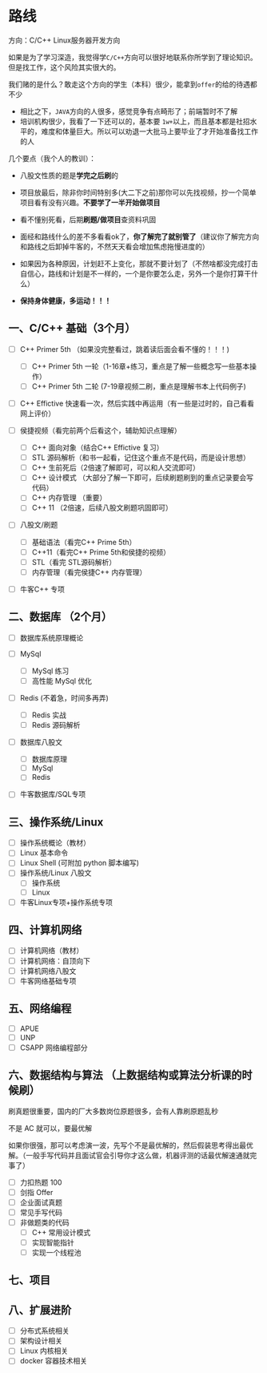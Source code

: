 # 路线

方向：C/C++ Linux服务器开发方向

如果是为了学习深造，我觉得学`C/C++`方向可以很好地联系你所学到了理论知识。但是找工作，这个风险其实很大的。

我们赌的是什么？敢走这个方向的学生（本科）很少，能拿到`offer`的给的待遇都不少

* 相比之下，`JAVA`方向的人很多，感觉竞争有点畸形了；前端暂时不了解
* 培训机构很少，我看了一下还可以的，基本要 `1w+`以上，而且基本都是社招水平的，难度和体量巨大。所以可以劝退一大批马上要毕业了才开始准备找工作的人



几个要点（我个人的教训）：

* 八股文性质的题是**学完之后刷**的

* 项目放最后，除非你时间特别多(大二下之前)那你可以先找视频，抄一个简单项目看有没有兴趣。**不要学了一半开始做项目**

* 看不懂别死看，后期**刷题/做项目**查资料巩固

* 面经和路线什么的差不多看看ok了，**你了解完了就别管了**（建议你了解完方向和路线之后卸掉牛客的，不然天天看会增加焦虑拖慢进度的）

* 如果因为各种原因，计划赶不上变化，那就不要计划了（不然啥都没完成打击自信心，路线和计划是不一样的，一个是你要怎么走，另外一个是你打算干什么）

* **保持身体健康，多运动！！！**

	

## 一、C/C++ 基础（3个月）

- [ ] C++ Primer 5th （如果没完整看过，跳着读后面会看不懂的！！！)

  - [ ] C++ Primer 5th 一轮（1-16章+练习，重点是了解一些概念写一些基本操作）
  - [ ] C++ Primer 5th 二轮  (7-19章视频二刷，重点是理解书本上代码例子)

- [ ] C++ Effictive 快速看一次，然后实践中再运用（有一些是过时的，自己看看网上评价）

- [ ] 侯捷视频（看完前两个后看这个，辅助知识点理解）

  - [ ] C++ 面向对象（结合C++ Effictive 复习）
  - [ ] STL 源码解析（和书一起看，记住这个重点不是代码，而是设计思想）
  - [ ] C++ 生前死后（2倍速了解即可，可以和人交流即可）
  - [ ] C++ 设计模式 （大部分了解一下即可，后续刷题刷到的重点记录要会写代码）
  - [ ] C++ 内存管理 （重要）
  - [ ] C++ 11 （2倍速，后续八股文刷题巩固即可）

- [ ] 八股文/刷题

  - [ ] 基础语法（看完C++ Prime 5th）
  - [ ] C++11（看完C++ Prime 5th和侯捷的视频）
  - [ ] STL（看完 STL源码解析）
  - [ ] 内存管理（看完侯捷C++ 内存管理）

- [ ] 牛客C++ 专项

	

## 二、数据库 （2个月）

- [ ] 数据库系统原理概论
- [ ] MySql
  - [ ] MySql 练习
  - [ ] 高性能 MySql 优化
- [ ] Redis (不着急，时间多再弄)
  - [ ] Redis 实战
  - [ ] Redis 源码解析
- [ ] 数据库八股文
  - [ ] 数据库原理
  - [ ] MySql
  - [ ] Redis
- [ ] 牛客数据库/SQL专项



## 三、操作系统/Linux

- [ ] 操作系统概论（教材）
- [ ] Linux 基本命令
- [ ] Linux Shell (可附加 python 脚本编写)
- [ ] 操作系统/Linux 八股文
  - [ ] 操作系统
  - [ ] Linux
- [ ] 牛客Linux专项+操作系统专项

## 四、计算机网络

- [ ] 计算机网络（教材）
- [ ] 计算机网络：自顶向下
- [ ] 计算机网络八股文
- [ ] 牛客网络基础专项

## 五、网络编程

- [ ] APUE
- [ ] UNP
- [ ] CSAPP 网络编程部分

## 六、数据结构与算法 （上数据结构或算法分析课的时候刷）

刷真题很重要，国内的厂大多数岗位原题很多，会有人靠刷原题乱秒

不是 AC 就可以，要最优解

如果你很强，那可以考虑演一波，先写个不是最优解的，然后假装思考得出最优解。（一般手写代码并且面试官会引导你才这么做，机器评测的话最优解速通就完事了）

- [ ] 力扣热题 100
- [ ] 剑指 Offer
- [ ] 企业面试真题
- [ ] 常见手写代码
- [ ] 非做题类的代码
	- [ ] C++ 常用设计模式
	- [ ] 实现智能指针
	- [ ] 实现一个线程池

## 七、项目

  

## 八、扩展进阶

- [ ] 分布式系统相关
- [ ] 架构设计相关
- [ ] Linux 内核相关
- [ ] docker 容器技术相关